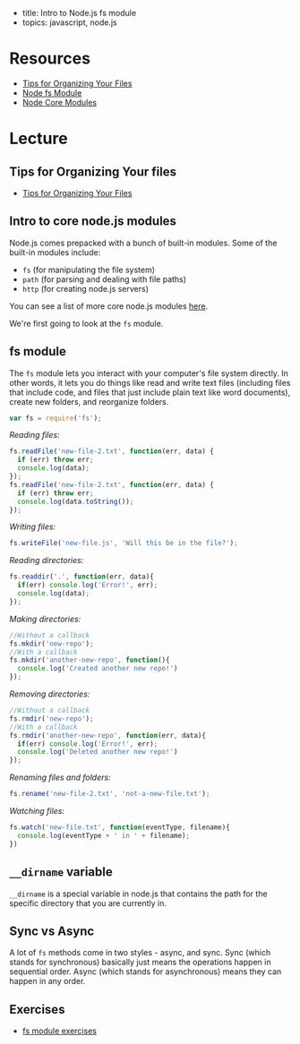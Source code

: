 - title: Intro to Node.js fs module
- topics: javascript, node.js

# Resources
- [Tips for Organizing Your Files](https://slides.com/nmadd/tips-for-organizing-your-files/live#/)
- [Node fs Module](http://www.tutorialspoint.com/nodejs/nodejs_file_system.htm)
- [Node Core Modules](http://www.tutorialsteacher.com/nodejs/nodejs-modules)

# Lecture
## Tips for Organizing Your files
- [Tips for Organizing Your Files](https://slides.com/nmadd/tips-for-organizing-your-files/live#/)

## Intro to core node.js modules
Node.js comes prepacked with a bunch of built-in modules. Some of the built-in modules include:

- `fs` (for manipulating the file system)
- `path` (for parsing and dealing with file paths)
- `http` (for creating node.js servers)

You can see a list of more core node.js modules [here](http://www.tutorialsteacher.com/nodejs/nodejs-modules).

We're first going to look at the `fs` module.

## fs module
The `fs` module lets you interact with your computer's file system directly. In other words, it lets you do things like read and write text files (including files that include code, and files that just include plain text like word documents), create new folders, and reorganize folders.
```js
var fs = require('fs');

```
*Reading files:*
```js
fs.readFile('new-file-2.txt', function(err, data) {
  if (err) throw err;
  console.log(data);
});
fs.readFile('new-file-2.txt', function(err, data) {
  if (err) throw err;
  console.log(data.toString());
});
```
*Writing files:*
```js
fs.writeFile('new-file.js', 'Will this be in the file?');
```
*Reading directories:*
```js
fs.readdir('.', function(err, data){
  if(err) console.log('Error!', err);
  console.log(data);
});
```

*Making directories:*
```js
//Without a callback
fs.mkdir('new-repo');
//With a callback
fs.mkdir('another-new-repo', function(){
  console.log('Created another new repo!')
});
```
*Removing directories:*
```js
//Without a callback
fs.rmdir('new-repo');
//With a callback
fs.rmdir('another-new-repo', function(err, data){
  if(err) console.log('Error!', err);
  console.log('Deleted another new repo!')
});
```
*Renaming files and folders:*
```js
fs.rename('new-file-2.txt', 'not-a-new-file.txt');
```
*Watching files:*
```js
fs.watch('new-file.txt', function(eventType, filename){
  console.log(eventType + ' in ' + filename);
})
```

## `__dirname` variable
`__dirname` is a special variable in node.js that contains the path for the specific directory that you are currently in.

## Sync vs Async
A lot of `fs` methods come in two styles - async, and sync. Sync (which stands for synchronous) basically just means the operations happen in sequential order. Async (which stands for asynchronous) means they can happen in any order.

## Exercises
- [fs module exercises](fs-module-exercises/README.md)
